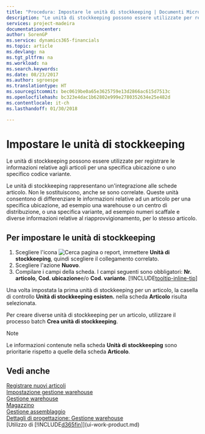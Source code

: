 ```yaml
---
title: "Procedura: Impostare le unità di stockkeeping | Documenti Microsoft"
description: "Le unità di stockkeeping possono essere utilizzate per registrare le informazioni relative agli articoli per una specifica ubicazione o uno specifico codice variante."
services: project-madeira
documentationcenter: 
author: SorenGP
ms.service: dynamics365-financials
ms.topic: article
ms.devlang: na
ms.tgt_pltfrm: na
ms.workload: na
ms.search.keywords: 
ms.date: 08/23/2017
ms.author: sgroespe
ms.translationtype: HT
ms.sourcegitcommit: bec0619be0a65e3625759e13d2866ac615d7513c
ms.openlocfilehash: bc323e4dac1b62802e999e2780352634e25e482d
ms.contentlocale: it-ch
ms.lasthandoff: 01/30/2018

---
```

# <a name="set-up-stockkeeping-units"></a>Impostare le unità di stockkeeping
Le unità di stockkeeping possono essere utilizzate per registrare le informazioni relative agli articoli per una specifica ubicazione o uno specifico codice variante.  

 Le unità di stockkeeping rappresentano un'integrazione alle schede articolo. Non le sostituiscono, anche se sono correlate. Queste unità consentono di differenziare le informazioni relative ad un articolo per una specifica ubicazione, ad esempio una warehouse o un centro di distribuzione, o una specifica variante, ad esempio numeri scaffale e diverse informazioni relative al riapprovvigionamento, per lo stesso articolo.  

## <a name="to-set-up-a-stockkeeping-unit"></a>Per impostare le unità di stockkeeping  

1.  Scegliere l'icona ![Cerca pagina o report](media/ui-search/search_small.png "icona Cerca pagina o report"), immettere **Unità di stockkeeping**, quindi scegliere il collegamento correlato.  
2.  Scegliere l'azione **Nuovo**.  
3.  Compilare i campi della scheda. I campi seguenti sono obbligatori: **Nr. articolo**, **Cod. ubicazione**e/o **Cod. variante**. [!INCLUDE[tooltip-inline-tip](includes/tooltip-inline-tip_md.md)]  

Una volta impostata la prima unità di stockkeeping per un articolo, la casella di controllo **Unità di stockkeeping esisten.** nella scheda **Articolo** risulta selezionata.  

Per creare diverse unità di stockkeeping per un articolo, utilizzare il processo batch **Crea unità di stockkeeping**.  

> [!NOTE]  
>  Le informazioni contenute nella scheda **Unità di stockkeeping** sono prioritarie rispetto a quelle della scheda **Articolo**.  

## <a name="see-also"></a>Vedi anche  
[Registrare nuovi articoli](inventory-how-register-new-items.md)  
[Impostazione gestione warehouse](warehouse-setup-warehouse.md)  
[Gestione warehouse](warehouse-manage-warehouse.md)  
[Magazzino](inventory-manage-inventory.md)  
[Gestione assemblaggio](assembly-assemble-items.md)    
[Dettagli di progettazione: Gestione warehouse](design-details-warehouse-management.md)  
[Utilizzo di [!INCLUDE[d365fin](includes/d365fin_md.md)]](ui-work-product.md)  

